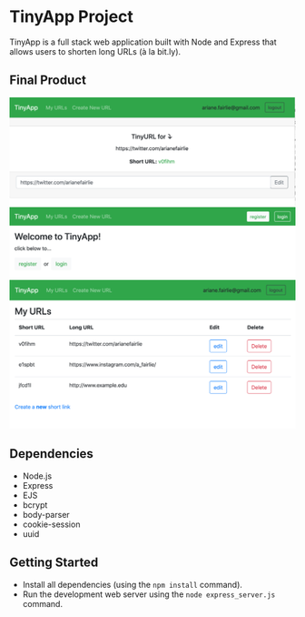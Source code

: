 # TinyApp Project

TinyApp is a full stack web application built with Node and Express that allows users to shorten long URLs (à la bit.ly).

## Final Product

!["editing in TinyApp"](https://github.com/afairlie/tiny-app/blob/master/docs/TinyApp-Edit.png)
!["logging in to TinyApp"](https://github.com/afairlie/tiny-app/blob/master/docs/TinyApp-Login.png)
!["your URLs in TinyApp"](https://github.com/afairlie/tiny-app/blob/master/docs/TinyApp-URLs.png)

## Dependencies

- Node.js
- Express
- EJS
- bcrypt
- body-parser
- cookie-session
- uuid

## Getting Started

- Install all dependencies (using the `npm install` command).
- Run the development web server using the `node express_server.js` command.